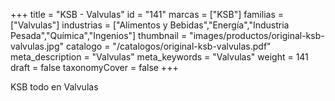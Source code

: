 +++
title = "KSB - Valvulas"
id = "141"
marcas = ["KSB"]
familias = ["Valvulas"]
industrias = ["Alimentos y Bebidas","Energía","Industria Pesada","Química","Ingenios"]
thumbnail = "images/productos/original-ksb-valvulas.jpg"
catalogo = "/catalogos/original-ksb-valvulas.pdf"
meta_description = "Valvulas"
meta_keywords = "Valvulas"
weight = 141
draft = false
taxonomyCover = false
+++
<p>KSB todo en Valvulas</p>